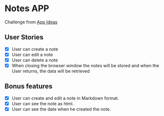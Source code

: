 # Notes APP

Challenge from [App Ideas](https://github.com/florinpop17/app-ideas/blob/master/Projects/1-Beginner/Notes-App.md)

## User Stories

-   [x] User can create a note
-   [x] User can edit a note
-   [x] User can delete a note
-   [x] When closing the browser window the notes will be stored and when the User returns, the data will be retrieved

## Bonus features

-   [x] User can create and edit a note in Markdown format.
-   [x] User can see the note as html.
-   [x] User can see the date when he created the note.
